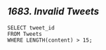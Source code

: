 *1683. Invalid Tweets*
---------------------------------------------

```
SELECT tweet_id
FROM Tweets
WHERE LENGTH(content) > 15;
```
